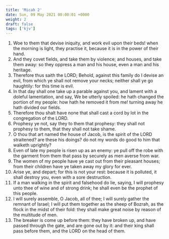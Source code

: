 ```yaml
---
title: 'Micah 2'
date: Sun, 09 May 2021 00:00:01 +0000
weight: 2
draft: false
tags: ['kjv'] 
---
```


1. Woe to them that devise iniquity, and work evil upon their beds! when the morning is light, they practise it, because it is in the power of their hand.
2. And they covet fields, and take them by violence; and houses, and take them away: so they oppress a man and his house, even a man and his heritage.
3. Therefore thus saith the LORD; Behold, against this family do I devise an evil, from which ye shall not remove your necks; neither shall ye go haughtily: for this time is evil.
4. In that day shall one take up a parable against you, and lament with a doleful lamentation, and say, We be utterly spoiled: he hath changed the portion of my people: how hath he removed it from me! turning away he hath divided our fields.
5. Therefore thou shalt have none that shall cast a cord by lot in the congregation of the LORD.
6. Prophesy ye not, say they to them that prophesy: they shall not prophesy to them, that they shall not take shame.
7. O thou that art named the house of Jacob, is the spirit of the LORD straitened? are these his doings? do not my words do good to him that walketh uprightly?
8. Even of late my people is risen up as an enemy: ye pull off the robe with the garment from them that pass by securely as men averse from war.
9. The women of my people have ye cast out from their pleasant houses; from their children have ye taken away my glory for ever.
10. Arise ye, and depart; for this is not your rest: because it is polluted, it shall destroy you, even with a sore destruction.
11. If a man walking in the spirit and falsehood do lie, saying, I will prophesy unto thee of wine and of strong drink; he shall even be the prophet of this people.
12. I will surely assemble, O Jacob, all of thee; I will surely gather the remnant of Israel; I will put them together as the sheep of Bozrah, as the flock in the midst of their fold: they shall make great noise by reason of the multitude of men.
13. The breaker is come up before them: they have broken up, and have passed through the gate, and are gone out by it: and their king shall pass before them, and the LORD on the head of them.
